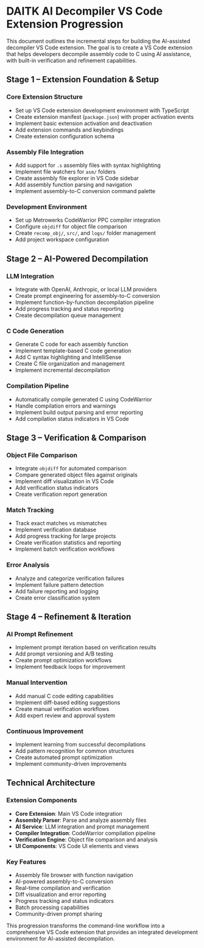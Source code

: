 # DAITK AI Decompiler VS Code Extension Progression

This document outlines the incremental steps for building the AI-assisted decompiler VS Code extension. The goal is to create a VS Code extension that helps developers decompile assembly code to C using AI assistance, with built-in verification and refinement capabilities.

## Stage 1 – Extension Foundation & Setup

### Core Extension Structure

- Set up VS Code extension development environment with TypeScript
- Create extension manifest (`package.json`) with proper activation events
- Implement basic extension activation and deactivation
- Add extension commands and keybindings
- Create extension configuration schema

### Assembly File Integration

- Add support for `.s` assembly files with syntax highlighting
- Implement file watchers for `asm/` folders
- Create assembly file explorer in VS Code sidebar
- Add assembly function parsing and navigation
- Implement assembly-to-C conversion command palette

### Development Environment

- Set up Metrowerks CodeWarrior PPC compiler integration
- Configure `objdiff` for object file comparison
- Create `recomp_obj/`, `src/`, and `logs/` folder management
- Add project workspace configuration

## Stage 2 – AI-Powered Decompilation

### LLM Integration

- Integrate with OpenAI, Anthropic, or local LLM providers
- Create prompt engineering for assembly-to-C conversion
- Implement function-by-function decompilation pipeline
- Add progress tracking and status reporting
- Create decompilation queue management

### C Code Generation

- Generate C code for each assembly function
- Implement template-based C code generation
- Add C syntax highlighting and IntelliSense
- Create C file organization and management
- Implement incremental decompilation

### Compilation Pipeline

- Automatically compile generated C using CodeWarrior
- Handle compilation errors and warnings
- Implement build output parsing and error reporting
- Add compilation status indicators in VS Code

## Stage 3 – Verification & Comparison

### Object File Comparison

- Integrate `objdiff` for automated comparison
- Compare generated object files against originals
- Implement diff visualization in VS Code
- Add verification status indicators
- Create verification report generation

### Match Tracking

- Track exact matches vs mismatches
- Implement verification database
- Add progress tracking for large projects
- Create verification statistics and reporting
- Implement batch verification workflows

### Error Analysis

- Analyze and categorize verification failures
- Implement failure pattern detection
- Add failure reporting and logging
- Create error classification system

## Stage 4 – Refinement & Iteration

### AI Prompt Refinement

- Implement prompt iteration based on verification results
- Add prompt versioning and A/B testing
- Create prompt optimization workflows
- Implement feedback loops for improvement

### Manual Intervention

- Add manual C code editing capabilities
- Implement diff-based editing suggestions
- Create manual verification workflows
- Add expert review and approval system

### Continuous Improvement

- Implement learning from successful decompilations
- Add pattern recognition for common structures
- Create automated prompt optimization
- Implement community-driven improvements

## Technical Architecture

### Extension Components

- **Core Extension**: Main VS Code integration
- **Assembly Parser**: Parse and analyze assembly files
- **AI Service**: LLM integration and prompt management
- **Compiler Integration**: CodeWarrior compilation pipeline
- **Verification Engine**: Object file comparison and analysis
- **UI Components**: VS Code UI elements and views

### Key Features

- Assembly file browser with function navigation
- AI-powered assembly-to-C conversion
- Real-time compilation and verification
- Diff visualization and error reporting
- Progress tracking and status indicators
- Batch processing capabilities
- Community-driven prompt sharing

This progression transforms the command-line workflow into a comprehensive VS Code extension that provides an integrated development environment for AI-assisted decompilation.
